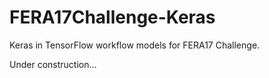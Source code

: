 # FERA17Challenge-Keras
Keras in TensorFlow workflow models for FERA17 Challenge.

Under construction...
